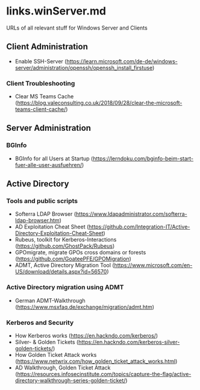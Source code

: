 # links.winServer.md
URLs of all relevant stuff for Windows Server and Clients


## Client Administration
 - Enable SSH-Server (https://learn.microsoft.com/de-de/windows-server/administration/openssh/openssh_install_firstuse)

### Client Troubleshooting
 - Clear MS Teams Cache (https://blog.valeconsulting.co.uk/2018/09/28/clear-the-microsoft-teams-client-cache/)


## Server Administration
### BGInfo
 - BGInfo for all Users at Startup (https://lerndoku.com/bginfo-beim-start-fuer-alle-user-ausfuehren/)


## Active Directory
### Tools and public scripts
 - Softerra LDAP Browser (https://www.ldapadministrator.com/softerra-ldap-browser.htm)
 - AD Exploitation Cheat Sheet (https://github.com/Integration-IT/Active-Directory-Exploitation-Cheat-Sheet)
 - Rubeus, toolkit for Kerberos-Interactions (https://github.com/GhostPack/Rubeus)
 - GPOmigrate, migrate GPOs cross domains or forests (https://github.com/GoateePFE/GPOMigration)
 - ADMT, Active Directory Migration Tool (https://www.microsoft.com/en-US/download/details.aspx?id=56570)

### Active Directory migration using ADMT
- German ADMT-Walkthrough (https://www.msxfaq.de/exchange/migration/admt.htm)

### Kerberos and Security
 - How Kerberos works (https://en.hackndo.com/kerberos/)
 - Silver- & Golden Tickets (https://en.hackndo.com/kerberos-silver-golden-tickets/)
 - How Golden Ticket Attack works (https://www.netwrix.com/how_golden_ticket_attack_works.html)
 - AD Walkthrough, Golden Ticket Attack (https://resources.infosecinstitute.com/topics/capture-the-flag/active-directory-walkthrough-series-golden-ticket/)